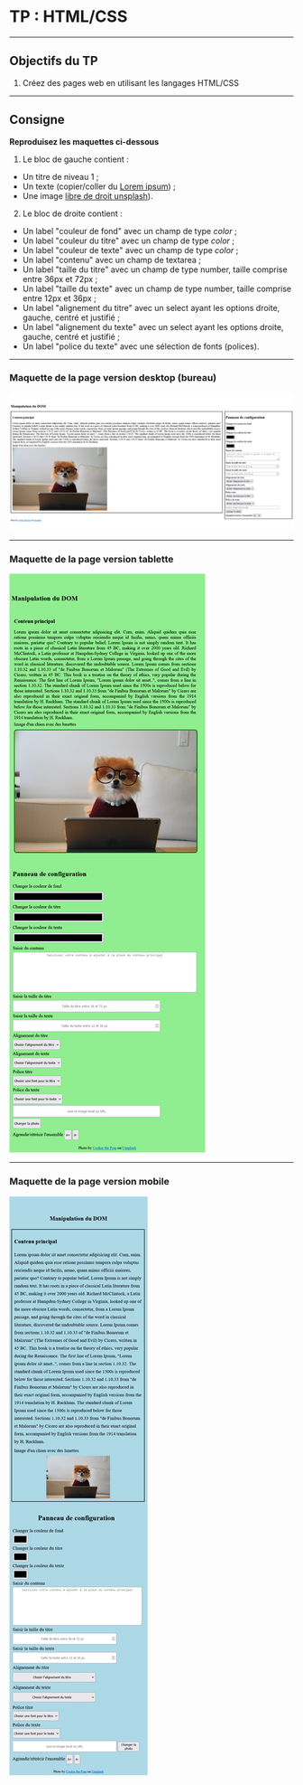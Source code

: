 # TP : HTML/CSS

---

## Objectifs du TP

1. Créez des pages web en utilisant les langages HTML/CSS

---

## Consigne

**Reproduisez les maquettes ci-dessous**

1. Le bloc de gauche contient : 
- Un titre de niveau 1 ;
- Un texte (copier/coller du [Lorem ipsum](https://www.lipsum.com/)) ;
- Une image [libre de droit unsplash](https://unsplash.com/)).

2. Le bloc de droite contient :
- Un label "couleur de fond" avec un champ de type *color* ;
- Un label "couleur du titre" avec un champ de type *color* ;
- Un label "couleur de texte" avec un champ de type *color* ;
- Un label "contenu" avec un champ de textarea ;
- Un label "taille du titre" avec un champ de type number, taille comprise entre 36px et 72px ;
- Un label "taille du texte" avec un champ de type number, taille comprise entre 12px et 36px ;
- Un label "alignement du titre" avec un select ayant les options droite, gauche, centré et justifié ;
- Un label "alignement du texte" avec un select ayant les options droite, gauche, centré et justifié ;
- Un label "police du texte" avec une sélection  de fonts (polices).

---

### Maquette de la page version desktop (bureau)

![img](./img/mockup/desktop.png)

---

### Maquette de la page version tablette

![img](./img/mockup/tablet.png)

---

### Maquette de la page version mobile

![img](./img/mockup/mobile.png)
